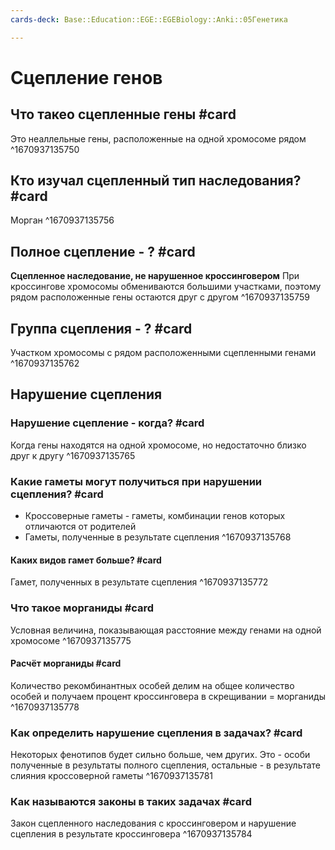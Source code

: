 ```yaml
---
cards-deck: Base::Education::EGE::EGEBiology::Anki::05Генетика

---
```


# Сцепление генов

## Что такео сцепленные гены #card 
Это неаллельные гены, расположенные на одной хромосоме рядом
^1670937135750

## Кто изучал сцепленный тип наследования? #card 
Морган
^1670937135756

## Полное сцепление - ? #card 
**Сцепленное наследование, не нарушенное кроссинговером**
При кроссингове хромосомы обмениваются большими участками, поэтому рядом расположенные гены остаются друг с другом
^1670937135759

## Группа сцепления - ? #card 
Участком хромосомы с рядом расположенными сцепленными генами
^1670937135762

## Нарушение сцепления

### Нарушение сцепление - когда? #card 
Когда гены находятся на одной хромосоме, но недостаточно близко друг к другу
^1670937135765

### Какие гаметы могут получиться при нарушении сцепления? #card 
* Кроссоверные гаметы - гаметы, комбинации генов которых отличаются от родителей
* Гаметы, полученные в результате сцепления 
^1670937135768

#### Каких видов гамет больше? #card
Гамет, полученных в результате сцепления
^1670937135772

### Что такое морганиды #card 
Условная величина, показывающая расстояние между генами на одной хромосоме
^1670937135775

#### Расчёт морганиды #card
Количество рекомбинантных особей делим на общее количество особей и получаем процент кроссинговера в скрещивании = морганиды 
^1670937135778

### Как определить нарушение сцепления в задачах? #card 
Некоторых фенотипов будет сильно больше, чем других. Это - особи полученные в результаты полного сцепления, остальные - в результате слияния кроссоверной гаметы
^1670937135781

### Как называются законы в таких задачах #card 
Закон сцепленного наследования с кроссинговером и нарушение сцепления в результате кроссинговера
^1670937135784






